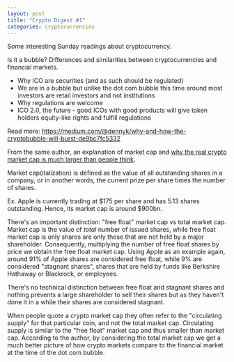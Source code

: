 ```yaml
---
layout: post
title: "Crypto Digest #1"
categories: cryptocurrencies
---
```


Some interesting Sunday readings about cryptocurrency.

Is it a bubble? Differences and similarities between cryptocurrencies and financial markets.

- Why ICO are securities (and as such should be regulated)
- We are in a bubble but unlike the dot com bubble this time around most investors are retail investors and not institutions
- Why regulations are welcome
- ICO 2.0, the future - good ICOs with good products will give token holders equity-like rights and fulfill regulations

Read more: <https://medium.com/@dennyk/why-and-how-the-cryptobubble-will-burst-de9bc7fc5332>

From the same author, an explanation of market cap and [why the real crypto market cap is much larger than people think](https://medium.com/@dennyk/the-crypto-market-is-much-larger-than-most-people-think-issues-with-crypto-market-capitalization-639049d46f1a).

Market cap(italization) is defined as the value of all outstanding shares in a company, or in another words, the current prize per share times the number of shares.

Ex. Apple is currently trading at $175 per share and has 5.13 shares outstanding. Hence, its market cap is around $900bn.

There's an important distinction: "free float" market cap vs total market cap. Market cap is the value of _total_ number of issued shares, while free float market cap is only shares are only those that are not held by a major shareholder. Consequently, multiplying the number of free float shares by price we obtain the free float market cap. Using Apple as an example again, around 91% of Apple shares are considered free float, while 9% are considered "stagnant shares", shares that are held by funds like Berkshire Hathaway or Blackrock, or employees.

There's no technical distinction between free float and stagnant shares and nothing prevents a large shareholder to sell their shares but as they haven't done it in a while their shares are considered stagnant.

When people quote a crypto market cap they often refer to the "circulating supply" for that particular coin, and not the total market cap. Circulating supply is similar to the "free float" market cap and thus smaller than market cap. According to the author, by considering the total market cap we get a much better picture of how crypto markets compare to the financial market at the time of the dot com bubble.
